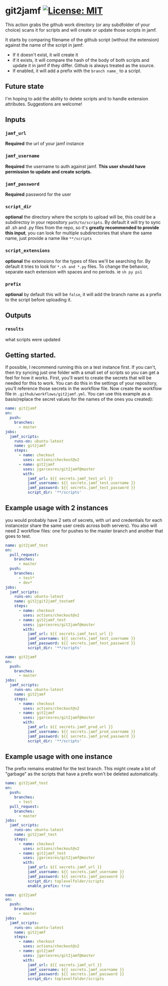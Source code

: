 # git2jamf [![License: MIT](https://img.shields.io/badge/License-MIT-yellow.svg)](https://opensource.org/licenses/MIT)
This action grabs the github work directory (or any subdfolder of your choice) scans it for scripts and will create or update those scripts in jamf.

It starts by comparing filename of the github script (without the extension) against the name of the script in jamf:
* If it doesn't exist, it will create it
* if it exists, it will compare the hash of the body of both scripts and update it in jamf if they differ. Github is always treated as the source.
* If enabled, it will add a prefix with the `branch name_`  to a script. 

## Future state
I'm hoping to add the ability to delete scripts and to handle extension attributes. Suggestions are welcome!

## Inputs
### `jamf_url`

**Required** the url of your jamf instance

### `jamf_username`

**Required** the username to auth against jamf. **This user should have permission to update and create scripts.**

### `jamf_password`

**Required** password for the user

### `script_dir`

**optional** the directory where the scripts to upload will be, this could be a subdirectoy in your repository `path/to/scripts`. By default it will try to sync all .sh and .py files from the repo, so it's **greatly recommended to provide this input**,  you can look for multiple subdirectories that share the same name, just provide a name like `**/scripts`

### `script_extensions`

**optional** the extensions for the types of files we'll be searching for. By default it tries to look for `*.sh and *.py` files. To change the behavior, separate each extension with spaces and no periods. ie `sh py ps1`

### `prefix`

**optional** by default this will be `false`, it will add the branch name as a prefix to the script before uploading it. 

## Outputs

### `results`

what scripts were updated


## Getting started.
If possible, I recommend running this on a test instance first. If you can't, then try syncing just one folder with a small set of scripts so you can get a feel for how it works. First, you'll want to create the secrets that will be needed for this to work. You can do this in the settings of your repository, you'll reference those secrets in the workflow file. Now create the workflow file in `.github/workflows/git2jamf.yml`. You can use this example as a basis(replace the secret values for the names of the ones you created):

```yaml
name: git2jamf
on:
  push:
    branches: 
      - master
jobs:
  jamf_scripts:
    runs-on: ubuntu-latest
    name: git2jamf
    steps:
      - name: checkout
        uses: actions/checkout@v2
      - name: git2jamf
        uses: jgarcesres/git2jamf@master
        with: 
          jamf_url: ${{ secrets.jamf_test_url }}
          jamf_username: ${{ secrets.jamf_test_username }}
          jamf_password: ${{ secrets.jamf_test_password }}
          script_dir: '**/scripts'
```


## Example usage with 2 instances
you would probably have 2 sets of secrets, with url and credentials for each instance(or share the same user creds across both servers). You also will need 2 workflow files: one for pushes to the master branch and another that goes to test. 

```yaml
name: git2jamf_test
on:
  pull_request:
    branches:
      - master
  push:
    branches: 
      - test*
      - dev*
jobs:
  jamf_scripts:
    runs-on: ubuntu-latest
    name: git2jgit2jamf_testamf
    steps:
      - name: checkout
        uses: actions/checkout@v2
      - name: git2jamf_test 
        uses: jgarcesres/git2jamf@master
        with: 
          jamf_url: ${{ secrets.jamf_test_url }}
          jamf_username: ${{ secrets.jamf_test_username }}
          jamf_password: ${{ secrets.jamf_test_password }}
          script_dir: '**/scripts'
```
```yaml
name: git2jamf
on:
  push:
    branches: 
      - master
jobs:
  jamf_scripts:
    runs-on: ubuntu-latest
    name: git2jamf
    steps:
      - name: checkout
        uses: actions/checkout@v2
      - name: git2jamf
        uses: jgarcesres/git2jamf@master
        with: 
          jamf_url: ${{ secrets.jamf_prod_url }}
          jamf_username: ${{ secrets.jamf_prod_username }}
          jamf_password: ${{ secrets.jamf_prod_password }}
          script_dir: '**/scripts'
```


## Example usage with one instance
The prefix remains enabled for the test branch. This might create a bit of "garbage" as the scripts that have a prefix won't be deleted automatically. 

```yaml
name: git2jamf_test
on:
  push:
    branches: 
      - test
  pull_request:
    branches:
      - master
jobs:
  jamf_scripts:
    runs-on: ubuntu-latest
    name: git2jamf_test
    steps:
      - name: checkout
        uses: actions/checkout@v2
      - name: git2jamf_test
        uses: jgarcesres/git2jamf@master
        with: 
          jamf_url: ${{ secrets.jamf_url }}
          jamf_username: ${{ secrets.jamf_username }}
          jamf_password: ${{ secrets.jamf_password }}
          script_dir: toplevelfolder/scripts
          enable_prefix: true
```  
```yaml
name: git2jamf
on:
  push:
    branches: 
      - master
jobs:
  jamf_scripts:
    runs-on: ubuntu-latest
    name: git2jamf
    steps:
      - name: checkout
        uses: actions/checkout@v2
      - name: git2jamf
        uses: jgarcesres/git2jamf@master
        with: 
          jamf_url: ${{ secrets.jamf_url }}
          jamf_username: ${{ secrets.jamf_username }}
          jamf_password: ${{ secrets.jamf_password }}
          script_dir: toplevelfolder/scripts
```


